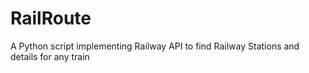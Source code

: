 # RailRoute
A Python script implementing Railway API to find Railway Stations and details for any train 
